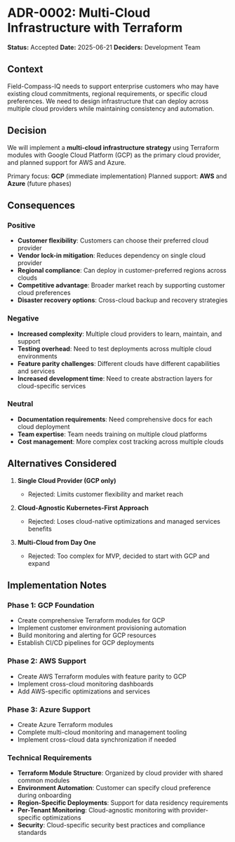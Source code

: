 # ADR-0002: Multi-Cloud Infrastructure with Terraform

**Status:** Accepted
**Date:** 2025-06-21
**Deciders:** Development Team

## Context

Field-Compass-IQ needs to support enterprise customers who may have existing cloud commitments, regional requirements, or specific cloud preferences. We need to design infrastructure that can deploy across multiple cloud providers while maintaining consistency and automation.

## Decision

We will implement a **multi-cloud infrastructure strategy** using Terraform modules with Google Cloud Platform (GCP) as the primary cloud provider, and planned support for AWS and Azure.

Primary focus: **GCP** (immediate implementation)
Planned support: **AWS** and **Azure** (future phases)

## Consequences

### Positive
- **Customer flexibility**: Customers can choose their preferred cloud provider
- **Vendor lock-in mitigation**: Reduces dependency on single cloud provider
- **Regional compliance**: Can deploy in customer-preferred regions across clouds
- **Competitive advantage**: Broader market reach by supporting customer cloud preferences
- **Disaster recovery options**: Cross-cloud backup and recovery strategies

### Negative
- **Increased complexity**: Multiple cloud providers to learn, maintain, and support
- **Testing overhead**: Need to test deployments across multiple cloud environments
- **Feature parity challenges**: Different clouds have different capabilities and services
- **Increased development time**: Need to create abstraction layers for cloud-specific services

### Neutral
- **Documentation requirements**: Need comprehensive docs for each cloud deployment
- **Team expertise**: Team needs training on multiple cloud platforms
- **Cost management**: More complex cost tracking across multiple clouds

## Alternatives Considered

1. **Single Cloud Provider (GCP only)**
   - Rejected: Limits customer flexibility and market reach

2. **Cloud-Agnostic Kubernetes-First Approach**
   - Rejected: Loses cloud-native optimizations and managed services benefits

3. **Multi-Cloud from Day One**
   - Rejected: Too complex for MVP, decided to start with GCP and expand

## Implementation Notes

### Phase 1: GCP Foundation
- Create comprehensive Terraform modules for GCP
- Implement customer environment provisioning automation
- Build monitoring and alerting for GCP resources
- Establish CI/CD pipelines for GCP deployments

### Phase 2: AWS Support
- Create AWS Terraform modules with feature parity to GCP
- Implement cross-cloud monitoring dashboards
- Add AWS-specific optimizations and services

### Phase 3: Azure Support
- Create Azure Terraform modules
- Complete multi-cloud monitoring and management tooling
- Implement cross-cloud data synchronization if needed

### Technical Requirements
- **Terraform Module Structure**: Organized by cloud provider with shared common modules
- **Environment Automation**: Customer can specify cloud preference during onboarding
- **Region-Specific Deployments**: Support for data residency requirements
- **Per-Tenant Monitoring**: Cloud-agnostic monitoring with provider-specific optimizations
- **Security**: Cloud-specific security best practices and compliance standards
